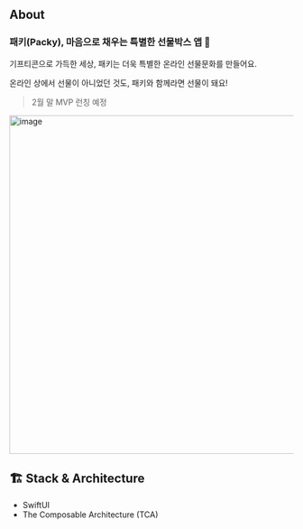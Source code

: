 ## About
### 패키(Packy), 마음으로 채우는 특별한 선물박스 앱 🎁

기프티콘으로 가득한 세상, 패키는 더욱 특별한 온라인 선물문화를 만들어요. 

온라인 상에서 선물이 아니었던 것도, 패키와 함께라면 선물이 돼요!

> 2월 말 MVP 런칭 예정

</aside>

<img width="600" alt="image" src="https://github.com/Central-MakeUs/Packy-iOS/assets/59835351/9548b43d-56b3-4219-a3f4-d2f70b464fb6">


## 🏗️ Stack & Architecture
- SwiftUI
- The Composable Architecture (TCA)
